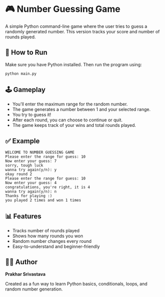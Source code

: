 # 🎮 Number Guessing Game

A simple Python command-line game where the user tries to guess a randomly generated number. This version tracks your score and number of rounds played.

## 🚀 How to Run

Make sure you have Python installed. Then run the program using:

```bash
python main.py
```

## 🕹️ Gameplay

- You'll enter the maximum range for the random number.
- The game generates a number between 1 and your selected range.
- You try to guess it!
- After each round, you can choose to continue or quit.
- The game keeps track of your wins and total rounds played.

## ✅ Example

```
WELCOME TO NUMBER GUESSING GAME
Please enter the range for guess: 10
Now enter your guess: 7
sorry, tough luck
wanna try again(y/n): y
okay round 2
Please enter the range for guess: 10
Now enter your guess: 4
congratulations, you're right, it is 4
wanna try again(y/n): n
Thanks for playing :)
you played 2 times and won 1 times
```

## 📊 Features

- Tracks number of rounds played
- Shows how many rounds you won
- Random number changes every round
- Easy-to-understand and beginner-friendly

## 👨‍💻 Author

**Prakhar Srivastava**

Created as a fun way to learn Python basics, conditionals, loops, and random number generation.
